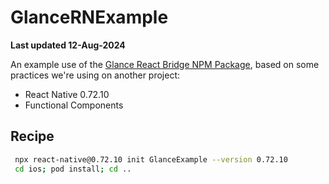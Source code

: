 # GlanceRNExample

**Last updated 12-Aug-2024**

An example use of the [Glance React Bridge NPM Package](https://www.npmjs.com/package/@glance-networks/reactnative-bridge), based on some practices we're using on another project:

- React Native 0.72.10
- Functional Components

## Recipe

```sh
 npx react-native@0.72.10 init GlanceExample --version 0.72.10
 cd ios; pod install; cd ..
```
